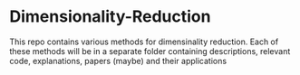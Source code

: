 # Dimensionality-Reduction
This repo contains various methods for dimensinality reduction. Each of these methods will be in a  separate folder containing descriptions, relevant code, explanations, papers (maybe) and their applications 
